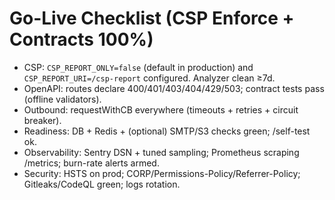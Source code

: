 # Go-Live Checklist (CSP Enforce + Contracts 100%)
- CSP: `CSP_REPORT_ONLY=false` (default in production) and `CSP_REPORT_URI=/csp-report` configured. Analyzer clean ≥7d.
- OpenAPI: routes declare 400/401/403/404/429/503; contract tests pass (offline validators).
- Outbound: requestWithCB everywhere (timeouts + retries + circuit breaker).
- Readiness: DB + Redis + (optional) SMTP/S3 checks green; /self-test ok.
- Observability: Sentry DSN + tuned sampling; Prometheus scraping /metrics; burn-rate alerts armed.
- Security: HSTS on prod; CORP/Permissions-Policy/Referrer-Policy; Gitleaks/CodeQL green; logs rotation.
